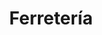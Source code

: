 ---
title: "Ferretería"
url: /ciudad-autonoma-de-buenos-aires/ferreteria-avenida-la-plata/
shop: Eisenwaren
---